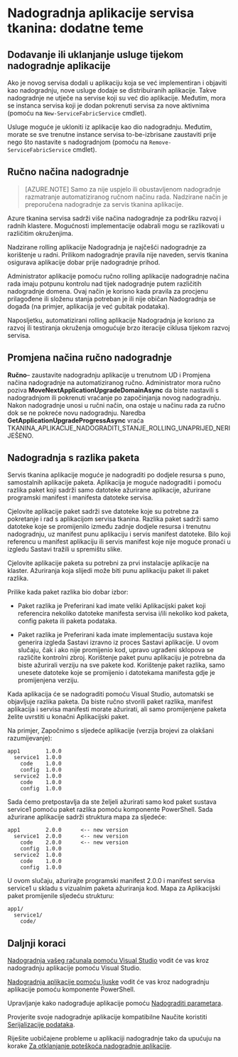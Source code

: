 <properties
   pageTitle="Nadogradnja aplikacije: napredne teme | Microsoft Azure"
   description="U ovom se članku opisuje neke dodatne teme vezani uz uz nadogradnju servisa tkanina aplikacije."
   services="service-fabric"
   documentationCenter=".net"
   authors="mani-ramaswamy"
   manager="timlt"
   editor=""/>

<tags
   ms.service="service-fabric"
   ms.devlang="dotnet"
   ms.topic="article"
   ms.tgt_pltfrm="NA"
   ms.workload="NA"
   ms.date="09/14/2016"
   ms.author="subramar"/>

# <a name="service-fabric-application-upgrade-advanced-topics"></a>Nadogradnja aplikacije servisa tkanina: dodatne teme

## <a name="adding-or-removing-services-during-an-application-upgrade"></a>Dodavanje ili uklanjanje usluge tijekom nadogradnje aplikacije

Ako je novog servisa dodali u aplikaciju koja se već implementiran i objaviti kao nadogradnju, nove usluge dodaje se distribuiranih aplikacije.  Takve nadogradnje ne utječe na servise koji su već dio aplikacije. Međutim, mora se instanca servisa koji je dodan pokrenuti servisa za nove aktivnima (pomoću na `New-ServiceFabricService` cmdlet).

Usluge moguće je ukloniti iz aplikacije kao dio nadogradnju. Međutim, morate se sve trenutne instance servisa to-be-izbrisane zaustaviti prije nego što nastavite s nadogradnjom (pomoću na `Remove-ServiceFabricService` cmdlet). 

## <a name="manual-upgrade-mode"></a>Ručno načina nadogradnje

> [AZURE.NOTE]  Samo za nije uspjelo ili obustavljenom nadogradnje razmatranje automatiziranog ručnom načinu rada. Nadzirane način je preporučena nadogradnje za servis tkanina aplikacije.

Azure tkanina servisa sadrži više načina nadogradnje za podršku razvoj i radnih klastere. Mogućnosti implementacije odabrali mogu se razlikovati u različitim okruženjima.

Nadzirane rolling aplikacije Nadogradnja je najčešći nadogradnje za korištenje u radni. Prilikom nadogradnje pravila nije naveden, servis tkanina osigurava aplikacije dobar prije nadogradnje prihod.

 Administrator aplikacije pomoću ručno rolling aplikacije nadogradnje načina rada imaju potpunu kontrolu nad tijek nadogradnje putem različitih nadogradnje domena. Ovaj način je korisno kada pravila za procjenu prilagođene ili složenu stanja potreban je ili nije običan Nadogradnja se događa (na primjer, aplikacija je već gubitak podataka).

Naposljetku, automatizirani rolling aplikacije Nadogradnja je korisno za razvoj ili testiranja okruženja omogućuje brzo iteracije ciklusa tijekom razvoj servisa.

## <a name="change-to-manual-upgrade-mode"></a>Promjena načina ručno nadogradnje
**Ručno**– zaustavite nadogradnju aplikacije u trenutnom UD i Promjena načina nadogradnje na automatiziranog ručno. Administrator mora ručno poziva **MoveNextApplicationUpgradeDomainAsync** da biste nastavili s nadogradnjom ili pokrenuti vraćanje po započinjanja novog nadogradnju. Nakon nadogradnje unosi u ručni način, ona ostaje u načinu rada za ručno dok se ne pokreće novu nadogradnju. Naredba **GetApplicationUpgradeProgressAsync** vraća TKANINA\_APLIKACIJE\_NADOGRADITI\_STANJE\_ROLLING\_UNAPRIJED\_NERIJEŠENO.

## <a name="upgrade-with-a-diff-package"></a>Nadogradnja s razlika paketa

Servis tkanina aplikacije moguće je nadograditi po dodjele resursa s puno, samostalnih aplikacije paketa. Aplikacija je moguće nadograditi i pomoću razlika paket koji sadrži samo datoteke ažurirane aplikacije, ažurirane programski manifest i manifesta datoteke servisa.

Cjelovite aplikacije paket sadrži sve datoteke koje su potrebne za pokretanje i rad s aplikacijom servisa tkanina. Razlika paket sadrži samo datoteke koje se promijenilo između zadnje dodjele resursa i trenutnu nadogradnju, uz manifest punu aplikaciju i servis manifest datoteke. Bilo koji referencu u manifest aplikaciju ili servis manifest koje nije moguće pronaći u izgledu Sastavi tražili u spremištu slike.

Cjelovite aplikacije paketa su potrebni za prvi instalacije aplikacije na klaster. Ažuriranja koja slijedi može biti punu aplikaciju paket ili paket razlika.

Prilike kada paket razlika bio dobar izbor:

* Paket razlika je Preferirani kad imate veliki Aplikacijski paket koji referencira nekoliko datoteke manifesta servisa i/ili nekoliko kod paketa, config paketa ili paketa podataka.

* Paket razlika je Preferirani kada imate implementaciju sustava koje generira izgleda Sastavi izravno iz proces Sastavi aplikacije. U ovom slučaju, čak i ako nije promijenio kod, upravo ugrađeni sklopova se različite kontrolni zbroj. Korištenje paket punu aplikaciju je potrebna da biste ažurirali verziju na sve pakete kod. Korištenje paket razlika, samo unesete datoteke koje se promijenio i datotekama manifesta gdje je promijenjena verziju.

Kada aplikacija će se nadograditi pomoću Visual Studio, automatski se objavljuje razlika paketa. Da biste ručno stvorili paket razlika, manifest aplikacija i servisa manifesti morate ažurirati, ali samo promijenjene paketa želite uvrstiti u konačni Aplikacijski paket. 

Na primjer, Započnimo s sljedeće aplikacije (verzija brojevi za olakšani razumijevanje):

```text
app1        1.0.0
  service1  1.0.0
    code    1.0.0
    config  1.0.0
  service2  1.0.0
    code    1.0.0
    config  1.0.0
```

Sada ćemo pretpostavlja da ste željeli ažurirati samo kod paket sustava service1 pomoću paket razlika pomoću komponente PowerShell. Sada ažurirane aplikacije sadrži struktura mapa za sljedeće:

```text
app1        2.0.0      <-- new version
  service1  2.0.0      <-- new version
    code    2.0.0      <-- new version
    config  1.0.0
  service2  1.0.0
    code    1.0.0
    config  1.0.0
```

U ovom slučaju, ažurirajte programski manifest 2.0.0 i manifest servisa service1 u skladu s vizualnim paketa ažuriranja kod. Mapa za Aplikacijski paket promijenile sljedeću strukturu:

```text
app1/
  service1/
    code/
```

## <a name="next-steps"></a>Daljnji koraci

[Nadogradnja vašeg računala pomoću Visual Studio](service-fabric-application-upgrade-tutorial.md) vodit će vas kroz nadogradnju aplikacije pomoću Visual Studio.

[Nadogradnja aplikacije pomoću ljuske](service-fabric-application-upgrade-tutorial-powershell.md) vodit će vas kroz nadogradnju aplikacije pomoću komponente PowerShell.

Upravljanje kako nadograđuje aplikacije pomoću [Nadograditi parametara](service-fabric-application-upgrade-parameters.md).

Provjerite svoje nadogradnje aplikacije kompatibilne Naučite koristiti [Serijalizacije podataka](service-fabric-application-upgrade-data-serialization.md).

Riješite uobičajene probleme u aplikaciji nadogradnje tako da upućuju na korake [Za otklanjanje poteškoća nadogradnje aplikacije](service-fabric-application-upgrade-troubleshooting.md).
 
